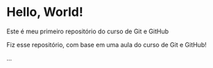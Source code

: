 # Hello, World!
 Este é meu primeiro repositório do curso de Git e GitHub

 Fiz esse repositório, com base em uma aula do curso de Git e GitHub!

 ...

